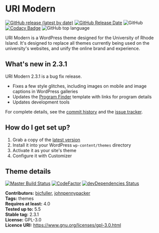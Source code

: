 # URI Modern

[![GitHub release (latest by date)](https://img.shields.io/github/v/release/uriweb/uri-modern)](https://github.com/uriweb/uri-modern/releases/latest)
[![GitHub Release Date](https://img.shields.io/github/release-date/uriweb/uri-modern)](https://github.com/uriweb/uri-modern/releases/latest)
![GitHub](https://img.shields.io/github/license/uriweb/uri-modern)
[![Codacy Badge](https://img.shields.io/codacy/grade/cc0b943ef637481b87d3b17ff9f5b1c0/master)](https://www.codacy.com/app/uriweb/uri-modern?utm_source=github.com&amp;utm_medium=referral&amp;utm_content=uriweb/uri-modern&amp;utm_campaign=Badge_Grade)
![GitHub top language](https://img.shields.io/github/languages/top/uriweb/uri-modern?color=violet&branch=master)

URI Modern is a WordPress theme designed for the University of Rhode Island. It's designed to replace all themes currently being used on the university's websites, and unify the online brand and experience.

## What's new in 2.3.1

URI Modern 2.3.1 is a bug fix release.

* Fixes a few style glitches, including images on mobile and image captions in WordPress galleries
* Updates the [Program Finder](https://github.com/uriweb/uri-program-finder) template with links for program details
* Updates development tools

For complete details, see the [commit history](https://github.com/uriweb/uri-modern/pull/201/commits) and the [issue tracker](https://github.com/uriweb/uri-modern/issues).

## How do I get set up?

1. Grab a copy of the [latest version](https://github.com/uriweb/uri-modern/releases/latest)
2. Install it into your WordPress `wp-content/themes` directory
3. Activate it as your site's theme
4. Configure it with Customizer

## Theme details

[![Master Build Status](https://travis-ci.com/uriweb/uri-modern.svg?branch=master "Master build status")](https://travis-ci.com/uriweb/uri-modern)
[![CodeFactor](https://www.codefactor.io/repository/github/uriweb/uri-modern/badge/master)](https://www.codefactor.io/repository/github/uriweb/uri-modern/overview/master)
[![devDependencies Status](https://david-dm.org/uriweb/uri-modern/dev-status.svg "devDependencies status")](https://david-dm.org/uriweb/uri-modern?type=dev)

__Contributors:__ [bjcfuller](https://github.com/bjcfuller), [johnpennypacker](https://github.com/johnpennypacker)  
__Tags:__ themes  
__Requires at least:__ 4.0  
__Tested up to:__ 5.5  
__Stable tag:__ 2.3.1  
__License:__ GPL-3.0  
__Licence URI:__ https://www.gnu.org/licenses/gpl-3.0.html
